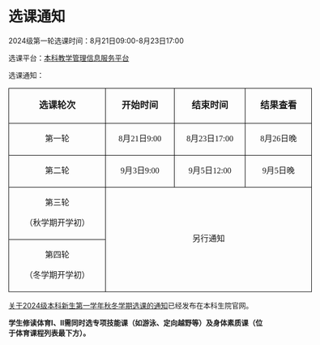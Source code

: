 # 选课通知

2024级第一轮选课时间：8月21日09:00-8月23日17:00

选课平台：[本科教学管理信息服务平台](http://zdbk.zju.edu.cn/)

选课通知：

<div align="center">
	<table class="MsoNormalTable" border="1" cellspacing="0" cellpadding="0" width="899" style="width: 449.4pt;border-collapse: collapse;border: none;">
		<tbody>
			<tr>
				<td width="301" style="border: solid windowtext 1.0pt;">
					<p class="MsoNormal" align="center" style="text-align: center;">
						<b><span style="font-size: 15.0pt;line-height: 150.0%;"><span style="font-family: FangSong_GB2312;font-size: 18.0px;">选课轮次</span><span></span></span></b> 
					</p>
				</td>
				<td width="199" style="border: solid windowtext 1.0pt;">
					<p class="MsoNormal" align="center" style="text-align: center;">
						<b><span style="font-size: 15.0pt;line-height: 150.0%;"><span style="font-family: FangSong_GB2312;font-size: 18.0px;">开始时间</span><span></span></span></b> 
					</p>
				</td>
				<td width="201" style="border: solid windowtext 1.0pt;">
					<p class="MsoNormal" align="center" style="text-align: center;">
						<b><span style="font-size: 15.0pt;line-height: 150.0%;"><span style="font-family: FangSong_GB2312;font-size: 18.0px;">结束时间</span><span></span></span></b> 
					</p>
				</td>
				<td width="199" style="border: solid windowtext 1.0pt;">
					<p class="MsoNormal" align="center" style="text-align: center;">
						<b><span style="font-size: 15.0pt;line-height: 150.0%;"><span style="font-family: FangSong_GB2312;font-size: 18.0px;">结果查看</span><span></span></span></b> 
					</p>
				</td>
			</tr>
			<tr>
				<td width="301" style="border: solid windowtext 1.0pt;">
					<p class="MsoNormal" align="center" style="text-align: center;">
						<span style="font-size: 12.0pt;line-height: 150.0%;"><span style="font-family: FangSong_GB2312;">第一轮</span><span></span></span> 
					</p>
				</td>
				<td width="199" style="border: solid windowtext 1.0pt;">
					<p class="MsoNormal" align="center" style="text-align: center;">
						<span style="font-size: 12.0pt;line-height: 150.0%;font-family: FangSong_GB2312;">8</span><span style="font-size: 12.0pt;line-height: 150.0%;"><span style="font-family: FangSong_GB2312;">月</span><span style="font-family: FangSong_GB2312;">21</span><span style="font-family: FangSong_GB2312;">日</span><span style="font-family: FangSong_GB2312;">9:00</span></span> 
					</p>
				</td>
				<td width="201" style="border: solid windowtext 1.0pt;">
					<p class="MsoNormal" align="center" style="text-align: center;">
						<span style="font-size: 12.0pt;line-height: 150.0%;font-family: FangSong_GB2312;">8</span><span style="font-size: 12.0pt;line-height: 150.0%;"><span style="font-family: FangSong_GB2312;">月</span><span style="font-family: FangSong_GB2312;">23</span><span style="font-family: FangSong_GB2312;">日</span><span style="font-family: FangSong_GB2312;">17:00</span></span> 
					</p>
				</td>
				<td width="199" style="border: solid windowtext 1.0pt;">
					<p class="MsoNormal" align="center" style="text-align: center;">
						<span style="font-size: 12.0pt;line-height: 150.0%;font-family: FangSong_GB2312;">8</span><span style="font-size: 12.0pt;line-height: 150.0%;"><span style="font-family: FangSong_GB2312;">月</span><span style="font-family: FangSong_GB2312;">26</span><span style="font-family: FangSong_GB2312;">日晚</span><span></span></span> 
					</p>
				</td>
			</tr>
			<tr>
				<td width="301" style="border: solid windowtext 1.0pt;">
					<p class="MsoNormal" align="center" style="text-align: center;">
						<span style="font-size: 12.0pt;line-height: 150.0%;"><span style="font-family: FangSong_GB2312;">第二轮</span><span></span></span> 
					</p>
				</td>
				<td width="199" style="border: solid windowtext 1.0pt;">
					<p class="MsoNormal" align="center" style="text-align: center;">
						<span style="font-size: 12.0pt;line-height: 150.0%;font-family: FangSong_GB2312;">9</span><span style="font-size: 12.0pt;line-height: 150.0%;"><span style="font-family: FangSong_GB2312;">月</span><span style="font-family: FangSong_GB2312;">3</span><span style="font-family: FangSong_GB2312;">日</span><span style="font-family: FangSong_GB2312;">9:00</span></span> 
					</p>
				</td>
				<td width="201" style="border: solid windowtext 1.0pt;">
					<p class="MsoNormal" align="center" style="text-align: center;">
						<span style="font-size: 12.0pt;line-height: 150.0%;font-family: FangSong_GB2312;">9</span><span style="font-size: 12.0pt;line-height: 150.0%;"><span style="font-family: FangSong_GB2312;">月</span><span style="font-family: FangSong_GB2312;">5</span><span style="font-family: FangSong_GB2312;">日</span><span style="font-family: FangSong_GB2312;">12:00</span></span> 
					</p>
				</td>
				<td width="199" style="border: solid windowtext 1.0pt;">
					<p class="MsoNormal" align="center" style="text-align: center;">
						<span style="font-size: 12.0pt;line-height: 150.0%;font-family: FangSong_GB2312;">9</span><span style="font-size: 12.0pt;line-height: 150.0%;"><span style="font-family: FangSong_GB2312;">月</span><span style="font-family: FangSong_GB2312;">5</span><span style="font-family: FangSong_GB2312;">日晚</span><span></span></span> 
					</p>
				</td>
			</tr>
			<tr>
				<td width="301" style="border: solid windowtext 1.0pt;">
					<p class="MsoNormal" align="center" style="text-align: center;">
						<span style="font-size: 12.0pt;line-height: 150.0%;"><span style="font-family: FangSong_GB2312;">第三轮</span><span></span></span> 
					</p>
					<p class="MsoNormal" align="center" style="text-align: center;">
						<span style="font-size: 12.0pt;line-height: 150.0%;"><span style="font-family: FangSong_GB2312;">（秋学期开学初）</span><span></span></span> 
					</p>
				</td>
				<td width="598" colspan="3" rowspan="2" style="border: solid windowtext 1.0pt;">
					<p class="MsoNormal" align="center" style="text-align: center;">
						<span style="font-size: 12.0pt;line-height: 150.0%;"><span style="font-family: FangSong_GB2312;">另行通知</span><span></span></span> 
					</p>
				</td>
			</tr>
			<tr>
				<td width="301" style="border: solid windowtext 1.0pt;">
					<p class="MsoNormal" align="center" style="text-align: center;">
						<span style="font-size: 12.0pt;line-height: 150.0%;"><span style="font-family: FangSong_GB2312;">第四轮</span><span></span></span> 
					</p>
					<p class="MsoNormal" align="center" style="text-align: center;">
						<span style="font-size: 12.0pt;line-height: 150.0%;"><span style="font-family: FangSong_GB2312;">（冬学期开学初）</span><span></span></span> 
					</p>
				</td>
			</tr>
		</tbody>
	</table>
</div>

[关于2024级本科新生第一学年秋冬学期选课的通知](http://zdbk.zju.edu.cn/jwglxt/xtgl/xwck_ckLoginNews.html?xwbh=1EFB84AA6561804BE0630BA6CA0ACA68&doType=save)已经发布在本科生院官网。

**学生修读体育Ⅰ、Ⅱ需同时选专项技能课（如游泳、定向越野等）及身体素质课（位于体育课程列表最下方）。**
